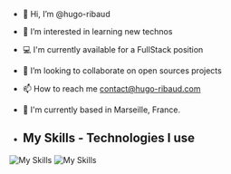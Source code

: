 - 👋 Hi, I’m @hugo-ribaud
- 👀 I’m interested in learning new technos
- 💻 I'm currently available for a FullStack position
- 💞️ I’m looking to collaborate on open sources projects
- 📫 How to reach me contact@hugo-ribaud.com
- 📍 I'm currently based in Marseille, France.

- ## My Skills - Technologies I use
![My Skills](https://skillicons.dev/icons?i=js,ts,react,next,redux,nodejs,git,github,vercel)
![My Skills](https://skillicons.dev/icons?i=tailwind,mongodb,firebase,figma)

<!---
hugo-ribaud/hugo-ribaud is a ✨ special ✨ repository because its `README.md` (this file) appears on your GitHub profile.
You can click the Preview link to take a look at your changes.
--->
